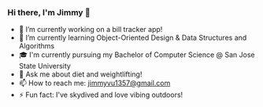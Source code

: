 ### Hi there, I'm Jimmy 👋

- 🔭 I’m currently working on a bill tracker app!
- 🌱 I’m currently learning Object-Oriented Design & Data Structures and Algorithms
- 🎓 I'm currently pursuing my Bachelor of Computer Science @ San Jose State University
- 💬 Ask me about diet and weightlifting!
- 📫 How to reach me: jimmyvu1357@gmail.com
- ⚡ Fun fact: I've skydived and love vibing outdoors!
